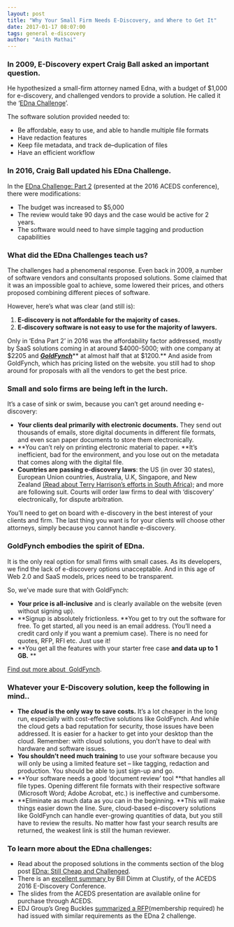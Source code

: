```yaml
---
layout: post
title: "Why Your Small Firm Needs E-Discovery, and Where to Get It"
date: 2017-01-17 08:07:00
tags: general e-discovery
author: "Anith Mathai"
---
```



### In 2009, E-Discovery expert Craig Ball asked an important question.

He hypothesized a small-firm attorney named Edna, with a budget of $1,000 for e-discovery, and challenged vendors to provide a solution. He called it the ‘[EDna Challenge](http://www.craigball.com/E-Discovery%20for%20Everybody.pdf)’.

The software solution provided needed to:

- Be affordable, easy to use, and able to handle multiple file formats
- Have redaction features
- Keep file metadata, and track de–duplication of files
- Have an efficient workflow


### In 2016, Craig Ball updated his EDna Challenge.

In the [EDna Challenge: Part 2](https://ballinyourcourt.wordpress.com/2016/04/15/edna-still-cheap-and-challenged/) (presented at the 2016 ACEDS conference), there were modifications:  

- The budget was increased to $5,000
- The review would take 90 days and the case would be active for 2 years.
- The software would need to have simple tagging and production capabilities 

### What did the EDna Challenges teach us?

The challenges had a phenomenal response. Even back in 2009, a number of software vendors and consultants proposed solutions. Some claimed that it was an impossible goal to achieve, some lowered their prices, and others proposed combining different pieces of software.

However, here’s what was clear (and still is): 

1. **E-discovery is not affordable for the majority of cases.**
2. **E-discovery software is not easy to use for the majority of lawyers.** 

Only in ‘Edna Part 2’ in 2016 was the affordability factor addressed, mostly by SaaS solutions coming in at around $4000-5000; with one company at $2205 and [**_GoldFynch_**](https://www.goldfynch.com/)** at almost half that at $1200.** And aside from GoldFynch, which has pricing listed on the website. you still had to shop around for proposals with all the vendors to get the best price.

### Small and solo firms are being left in the lurch.

It’s a case of sink or swim, because you can’t get around needing e-discovery:

- **Your clients deal primarily with electronic documents.** They send out thousands of emails, store digital documents in different file formats, and even scan paper documents to store them electronically. 
- **You can’t rely on printing electronic material to paper. **It’s inefficient, bad for the environment, and you lose out on the metadata that comes along with the digital file. 
- **Countries are passing e-discovery laws**: the US (in over 30 states), European Union countries, Australia, U.K, Singapore, and New Zealand [(Read about Terry Harrison’s efforts in South Africa](https://www.linkedin.com/pulse/ediscovery-sa-reflections-2016-hopes-2017-terry-harrison?trk=prof-post)); and more are following suit. Courts will order law firms to deal with ‘discovery’ electronically, for dispute arbitration. 

You’ll need to get on board with e-discovery in the best interest of your clients and firm. The last thing you want is for your clients will choose other attorneys, simply because you cannot handle e-discovery.

### GoldFynch embodies the spirit of EDna.

It is the only real option for small firms with small cases. As its developers, we find the lack of e-discovery options unacceptable. And in this age of Web 2.0 and SaaS models, prices need to be transparent. 

So, we’ve made sure that with GoldFynch:

- **Your price is all-inclusive** and is clearly available on the website (even without signing up).
- **Signup is absolutely frictionless. **You get to try out the software for free. To get started, all you need is an email address. (You’ll need a credit card only if you want a premium case). There is no need for quotes, RFP, RFI etc. Just use it! 
- **You get all the features with your starter free case **and data up to 1 GB.** **

[Find out more about  GoldFynch](https://goldfynch.com/).

### Whatever your E-Discovery solution, keep the following in mind..

- **The ****_cloud_**** is the only way to save costs.** It’s a lot cheaper in the long run, especially with cost-effective solutions like GoldFynch. And while the cloud gets a bad reputation for security, those issues have been addressed. It is easier for a hacker to get into your desktop than the cloud. Remember: with cloud solutions, you don’t have to deal with hardware and software issues.
- **You shouldn’t need much training** to use your software because you will only be using a limited feature set – like tagging, redaction and production. You should be able to just sign-up and go.
- **Your software needs a good ‘document review’ tool **that handles all file types. Opening different file formats with their respective software (Microsoft Word; Adobe Acrobat, etc.) is ineffective and cumbersome.
- **Eliminate as much data as you can in the beginning. **This will make things easier down the line. Sure, cloud-based e-discovery solutions like GoldFynch can handle ever-growing quantities of data, but you still have to review the results. No matter how fast your search results are returned, the weakest link is still the human reviewer. 


### To learn more about the EDna challenges:

- Read about the proposed solutions in the comments section of the blog post [EDna: Still Cheap and Challenged](https://ballinyourcourt.wordpress.com/2016/04/15/edna-still-cheap-and-challenged/).  
- There is an [excellent summary ](https://blog.cluster-text.com/2016/04/22/highlights-from-the-aceds-2016-e-discovery-conference/)by Bill Dimm at Clustify, of the ACEDS 2016 E-Discovery Conference. 
- The slides from the ACEDS presentation are available online for purchase through ACEDS. 
- EDJ Group’s Greg Buckles [summarized a RFP](http://www.edjgroupinc.com/post/detail/1212)(membership required) he had issued with similar requirements as the EDna 2 challenge. 

